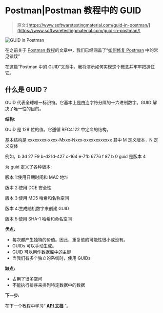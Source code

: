# Postman|Postman 教程中的 GUID

> 原文:[https://www.softwaretestingmaterial.com/guid-in-postman/](https://www.softwaretestingmaterial.com/guid-in-postman/)

![GUID in Postman](img/5f8d47be82f17750f752103b8552dccc.png)

在之前关于 [Postman 教程](https://www.softwaretestingmaterial.com/postman-tutorial/)的文章中，我们已经涵盖了“[如何修复 Postman](https://www.softwaretestingmaterial.com/how-to-fix-common-errors-in-postman/) 中的常见错误”

在这篇“Postman 中的 GUID”文章中，我将演示如何实现这个概念并牢牢把握住它。

## **什么是 GUID？**

GUID 代表全球唯一标识符。它基本上是由连字符分隔的十六进制数字。GUID 解决了唯一性的目的。

**结构:**

GUID 是 128 位的值。它遵循 RFC4122 中定义的结构。

基本结构是:xxxxxxxx-xxxx-Mxxx-Nxxx-xxxxxxxxxxxx 其中 M 定义版本，N 定义变体

例如，b 3d 27 F9 b-d21d-427 c-164 e-7fb 6776 f 87 b 0 guid 是版本 4

为 guid 定义了各种版本:

版本 1:使用日期时间和 MAC 地址

版本 2:使用 DCE 安全性

版本 3:使用 MD5 哈希和名称空间

版本 4:生成随机数字来创建 GUID

版本 5:使用 SHA-1 哈希和命名空间

**优点:**

*   每次都产生独特的价值。因此，重复值的可能性很小或没有。
*   GUIDs 可以手动生成。
*   GUID 可以用作数据库中的主键
*   当我们有多个独立的系统时，使用 GUIDs

**缺点:**

*   占用了很多空间
*   不能执行排序来排列特定数据中的数据

**下一步:**

在下一个教程中学习“ [**API 文档**](https://www.softwaretestingmaterial.com/api-documentation/) ”。